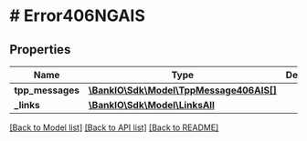 # # Error406NGAIS

## Properties

Name | Type | Description | Notes
------------ | ------------- | ------------- | -------------
**tpp_messages** | [**\BankIO\Sdk\Model\TppMessage406AIS[]**](TppMessage406AIS.md) |  | [optional] 
**_links** | [**\BankIO\Sdk\Model\LinksAll**](LinksAll.md) |  | [optional] 

[[Back to Model list]](../../README.md#documentation-for-models) [[Back to API list]](../../README.md#documentation-for-api-endpoints) [[Back to README]](../../README.md)


